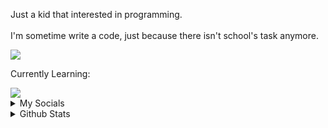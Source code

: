 <p>Just a kid that interested in programming.<br/><br/>
I'm sometime write a code, just because there isn't school's task anymore.</p>

<img src="https://skillicons.dev/icons?i=html,css,js,nodejs,py,java"/>

<p>Currently Learning:</p>
<img src="https://skillicons.dev/icons?i=react,ts"/>

<details>
  <summary>My Socials</summary>
  <ul>
    <li>
      <a href="https://www.youtube.com/@Vyelen">Youtube</a>
    </li>
    <li>
      <a href="https://instagram.com/_vyelen">Instagram</a>
    </li>
    <li>
      <a href="https://discord.com/users/1097813457656614972">Discord</a>
    </li>
  </ul>
</details>

<details>
  <summary>Github Stats</summary>
  <img src="https://github-readme-stats.vercel.app/api?username=vyelen"/>
  <img src="https://github-readme-stats.vercel.app/api/top-langs/?username=vyelen"/>
</details>
